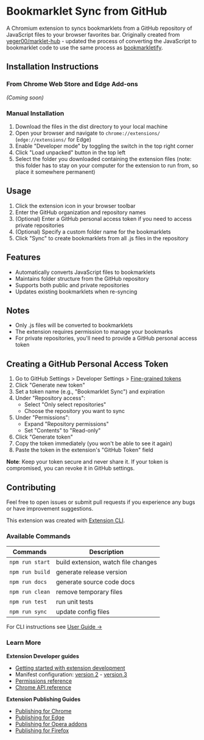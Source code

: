 # Bookmarklet Sync from GitHub

A Chromium extension to syncs bookmarklets from a GitHub repository of JavaScript files to your browser favorites bar. Originally created from [yeger00/marklet-hub](https://github.com/yeger00/marklet-hub) - updated the process of converting the JavaScript to bookmarklet code to use the same process as [bookmarkletify](https://marketplace.visualstudio.com/items?itemName=saasan.bookmarkletify).

## Installation Instructions

### From Chrome Web Store and Edge Add-ons

_(Coming soon)_

### Manual Installation

1. Download the files in the dist directory to your local machine
2. Open your browser and navigate to `chrome://extensions/` (`edge://extensions/` for Edge)
3. Enable "Developer mode" by toggling the switch in the top right corner
4. Click "Load unpacked" button in the top left
5. Select the folder you downloaded containing the extension files (note: this folder has to stay on your computer for the extension to run from, so place it somewhere permanent)

## Usage

1. Click the extension icon in your browser toolbar
2. Enter the GitHub organization and repository names
3. (Optional) Enter a GitHub personal access token if you need to access private repositories
4. (Optional) Specify a custom folder name for the bookmarklets
5. Click "Sync" to create bookmarklets from all .js files in the repository

## Features

- Automatically converts JavaScript files to bookmarklets
- Maintains folder structure from the GitHub repository
- Supports both public and private repositories
- Updates existing bookmarklets when re-syncing

## Notes

- Only .js files will be converted to bookmarklets
- The extension requires permission to manage your bookmarks
- For private repositories, you'll need to provide a GitHub personal access token

## Creating a GitHub Personal Access Token

1. Go to GitHub Settings > Developer Settings > [Fine-grained tokens](https://github.com/settings/tokens?type=beta)
2. Click "Generate new token"
3. Set a token name (e.g., "Bookmarklet Sync") and expiration
4. Under "Repository access":
   - Select "Only select repositories"
   - Choose the repository you want to sync
5. Under "Permissions":
   - Expand "Repository permissions"
   - Set "Contents" to "Read-only"
6. Click "Generate token"
7. Copy the token immediately (you won't be able to see it again)
8. Paste the token in the extension's "GitHub Token" field

**Note**: Keep your token secure and never share it. If your token is compromised, you can revoke it in GitHub settings.

## Contributing

Feel free to open issues or submit pull requests if you experience any bugs or have improvement suggestions.

This extension was created with [Extension CLI](https://oss.mobilefirst.me/extension-cli/).

### Available Commands

| Commands        | Description                         |
| --------------- | ----------------------------------- |
| `npm run start` | build extension, watch file changes |
| `npm run build` | generate release version            |
| `npm run docs`  | generate source code docs           |
| `npm run clean` | remove temporary files              |
| `npm run test`  | run unit tests                      |
| `npm run sync`  | update config files                 |

For CLI instructions see [User Guide &rarr;](https://oss.mobilefirst.me/extension-cli/)

### Learn More

**Extension Developer guides**

- [Getting started with extension development](https://developer.chrome.com/extensions/getstarted)
- Manifest configuration: [version 2](https://developer.chrome.com/extensions/manifest) - [version 3](https://developer.chrome.com/docs/extensions/mv3/intro/)
- [Permissions reference](https://developer.chrome.com/extensions/declare_permissions)
- [Chrome API reference](https://developer.chrome.com/docs/extensions/reference/)

**Extension Publishing Guides**

- [Publishing for Chrome](https://developer.chrome.com/webstore/publish)
- [Publishing for Edge](https://docs.microsoft.com/en-us/microsoft-edge/extensions-chromium/publish/publish-extension)
- [Publishing for Opera addons](https://dev.opera.com/extensions/publishing-guidelines/)
- [Publishing for Firefox](https://extensionworkshop.com/documentation/publish/submitting-an-add-on/)
